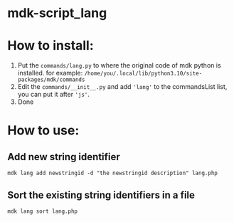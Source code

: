 # mdk-script_lang

# How to install:
1. Put the `commands/lang.py` to where the original code of mdk python is installed. for example: `/home/you/.local/lib/python3.10/site-packages/mdk/commands`
2. Edit the `commands/__init__.py` and add `'lang'` to the commandsList list, you can put it after `'js'`.
3. Done

# How to use:
## Add new string identifier
`mdk lang add newstringid -d "the newstringid description" lang.php`

## Sort the existing string identifiers in a file
`mdk lang sort lang.php`
